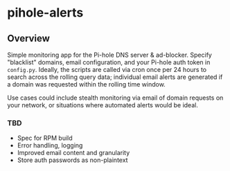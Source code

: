 # pihole-alerts

## Overview

Simple monitoring app for the Pi-hole DNS server & ad-blocker. Specify "blacklist" domains, email configuration, and your Pi-hole auth token in `config.py`. Ideally, the scripts are called via cron once per 24 hours to search across the rolling query data; individual email alerts are generated if a domain was requested within the rolling time window.

Use cases could include stealth monitoring via email of domain requests on your network, or situations where automated alerts would be ideal.

### TBD
* Spec for RPM build
* Error handling, logging
* Improved email content and granularity
* Store auth passwords as non-plaintext
